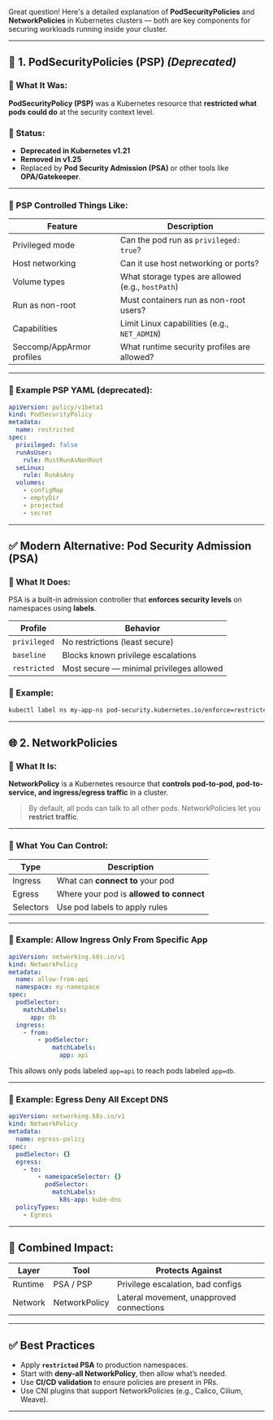 Great question! Here's a detailed explanation of **PodSecurityPolicies** and **NetworkPolicies** in Kubernetes clusters — both are key components for securing workloads running inside your cluster.

---

## 🔐 **1. PodSecurityPolicies (PSP)** *(Deprecated)*

### 📌 What It Was:

**PodSecurityPolicy (PSP)** was a Kubernetes resource that **restricted what pods could do** at the security context level.

### 🚫 Status:

* **Deprecated in Kubernetes v1.21**
* **Removed in v1.25**
* Replaced by **Pod Security Admission (PSA)** or other tools like **OPA/Gatekeeper**.

---

### 🧱 PSP Controlled Things Like:

| Feature                   | Description                                       |
| ------------------------- | ------------------------------------------------- |
| Privileged mode           | Can the pod run as `privileged: true`?            |
| Host networking           | Can it use host networking or ports?              |
| Volume types              | What storage types are allowed (e.g., `hostPath`) |
| Run as non-root           | Must containers run as non-root users?            |
| Capabilities              | Limit Linux capabilities (e.g., `NET_ADMIN`)      |
| Seccomp/AppArmor profiles | What runtime security profiles are allowed?       |

---

### 🧾 Example PSP YAML (deprecated):

```yaml
apiVersion: policy/v1beta1
kind: PodSecurityPolicy
metadata:
  name: restricted
spec:
  privileged: false
  runAsUser:
    rule: MustRunAsNonRoot
  seLinux:
    rule: RunAsAny
  volumes:
    - configMap
    - emptyDir
    - projected
    - secret
```

---

## ✅ Modern Alternative: **Pod Security Admission (PSA)**

### 🧠 What It Does:

PSA is a built-in admission controller that **enforces security levels** on namespaces using **labels**.

| Profile      | Behavior                                 |
| ------------ | ---------------------------------------- |
| `privileged` | No restrictions (least secure)           |
| `baseline`   | Blocks known privilege escalations       |
| `restricted` | Most secure — minimal privileges allowed |

### 🧾 Example:

```bash
kubectl label ns my-app-ns pod-security.kubernetes.io/enforce=restricted
```

---

## 🌐 **2. NetworkPolicies**

### 📌 What It Is:

**NetworkPolicy** is a Kubernetes resource that **controls pod-to-pod, pod-to-service, and ingress/egress traffic** in a cluster.

> By default, all pods can talk to all other pods. NetworkPolicies let you **restrict traffic**.

---

### 🧱 What You Can Control:

| Type      | Description                              |
| --------- | ---------------------------------------- |
| Ingress   | What can **connect to** your pod         |
| Egress    | Where your pod is **allowed to connect** |
| Selectors | Use pod labels to apply rules            |

---

### 🧾 Example: Allow Ingress Only From Specific App

```yaml
apiVersion: networking.k8s.io/v1
kind: NetworkPolicy
metadata:
  name: allow-from-api
  namespace: my-namespace
spec:
  podSelector:
    matchLabels:
      app: db
  ingress:
    - from:
        - podSelector:
            matchLabels:
              app: api
```

This allows only pods labeled `app=api` to reach pods labeled `app=db`.

---

### 🧾 Example: Egress Deny All Except DNS

```yaml
apiVersion: networking.k8s.io/v1
kind: NetworkPolicy
metadata:
  name: egress-policy
spec:
  podSelector: {}
  egress:
    - to:
        - namespaceSelector: {}
          podSelector:
            matchLabels:
              k8s-app: kube-dns
  policyTypes:
    - Egress
```

---

## 🔐 Combined Impact:

| Layer   | Tool          | Protects Against                         |
| ------- | ------------- | ---------------------------------------- |
| Runtime | PSA / PSP     | Privilege escalation, bad configs        |
| Network | NetworkPolicy | Lateral movement, unapproved connections |

---

## ✅ Best Practices

* Apply **`restricted` PSA** to production namespaces.
* Start with **deny-all NetworkPolicy**, then allow what’s needed.
* Use **CI/CD validation** to ensure policies are present in PRs.
* Use CNI plugins that support NetworkPolicies (e.g., Calico, Cilium, Weave).

---



